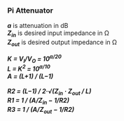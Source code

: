 ### Pi Attenuator
___a___ is attenuation in dB<br>
___Z<sub>in</sub>___ is desired input impedance in &#x2126;<br>
___Z<sub>out</sub>___ is desired output impedance in &#x2126;<br>

___K = V<sub>I</sub>/V<sub>O</sub> = 10<sup>a/20</sup>___<br>
___L = K<sup>2</sup> = 10<sup>a/10</sup>___<br>
___A = (L+1) / (L&minus;1)___<br><br>
___R2 = (L&minus;1) / 2&middot;&radic;(Z<sub>in</sub> &middot; Z<sub>out</sub> / L)___<br>
___R1 = 1 / (A/Z<sub>in</sub> &minus; 1/R2)___<br>
___R3 = 1 / (A/Z<sub>out</sub> &minus; 1/R2)___
